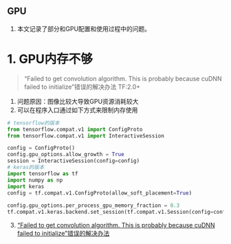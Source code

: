 GPU
---
1. 本文记录了部分和GPU配置和使用过程中的问题。
  
# 1. GPU内存不够
> “Failed to get convolution algorithm. This is probably because cuDNN failed to initialize”错误的解决办法
> TF:2.0+

1. 问题原因：图像比较大导致GPU资源消耗较大
2. 可以在程序入口通过如下方式来限制内存使用
```py
# tensorflow的版本
from tensorflow.compat.v1 import ConfigProto
from tensorflow.compat.v1 import InteractiveSession

config = ConfigProto()
config.gpu_options.allow_growth = True
session = InteractiveSession(config=config)
# keras的版本
import tensorflow as tf
import numpy as np
import keras
config = tf.compat.v1.ConfigProto(allow_soft_placement=True)
 
config.gpu_options.per_process_gpu_memory_fraction = 0.3
tf.compat.v1.keras.backend.set_session(tf.compat.v1.Session(config=config))
```

3. <a href = "https://blog.csdn.net/tsyccnh/article/details/102938368">“Failed to get convolution algorithm. This is probably because cuDNN failed to initialize”错误的解决办法</a>